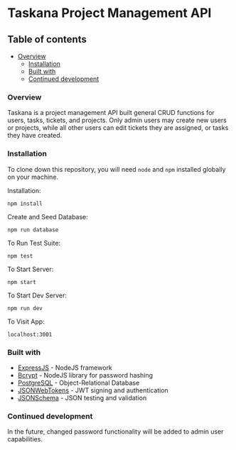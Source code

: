 # Taskana Project Management API

## Table of contents

- [Overview](#overview)
  - [Installation](#installation)
  - [Built with](#built-with)
  - [Continued development](#continued-development)

### Overview

Taskana is a project management API built general CRUD functions for users, tasks, tickets, and projects. Only admin users
may create new users or projects, while all other users can edit tickets they are assigned, or tasks they have created.

### Installation

To clone down this repository, you will need `node` and `npm` installed globally on your machine.  

Installation:

`npm install`  

Create and Seed Database:

`npm run database`

To Run Test Suite:  

`npm test`  

To Start Server:

`npm start`

To Start Dev Server:

`npm run dev`  

To Visit App:

`localhost:3001`  

### Built with

- [ExpressJS](https://expressjs.com/) - NodeJS framework
- [Bcrypt](https://www.npmjs.com/package/bcrypt) - NodeJS library for password hashing
- [PostgreSQL](https://www.postgresql.org/) - Object-Relational Database
- [JSONWebTokens](https://www.npmjs.com/package/jsonwebtoken) - JWT signing and authentication
- [JSONSchema](https://json-schema.org/) - JSON testing and validation

### Continued development

In the future, changed password functionality will be added to admin user capabilities.
